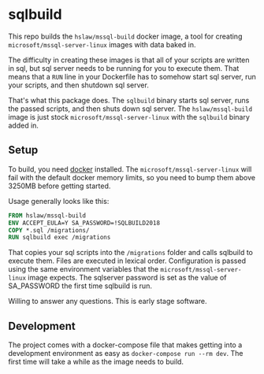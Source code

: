 # sqlbuild

This repo builds the `hslaw/mssql-build` docker image, a tool for creating `microsoft/mssql-server-linux` images with data baked in.

The difficulty in creating these images is that all of your scripts are written in sql, but sql server needs to be running for you to execute them. That means that a `RUN` line in your Dockerfile has to somehow start sql server, run your scripts, and then shutdown sql server.

That's what this package does. The `sqlbuild` binary starts sql server, runs the passed scripts, and then shuts down sql server. The `hslaw/mssql-build` image is just stock `microsoft/mssql-server-linux` with the `sqlbuild` binary added in.

## Setup

To build, you need [docker](https://www.docker.com/) installed. The `microsoft/mssql-server-linux` will fail with the default docker memory limits, so you need to bump them above 3250MB before getting started.

Usage generally looks like this:

```Dockerfile
FROM hslaw/mssql-build
ENV ACCEPT_EULA=Y SA_PASSWORD=!SQLBUILD2018
COPY *.sql /migrations/
RUN sqlbuild exec /migrations
```

That copies your sql scripts into the `/migrations` folder and calls sqlbuild to execute them. Files are executed in lexical order. Configuration is passed using the same environment variables that the `microsoft/mssql-server-linux` image expects. The sqlserver password is set as the value of SA_PASSWORD the first time sqlbuild is run.

Willing to answer any questions. This is early stage software.

## Development

The project comes with a docker-compose file that makes getting into a development environment as easy as `docker-compose run --rm dev`. The first time will take a while as the image needs to build.
